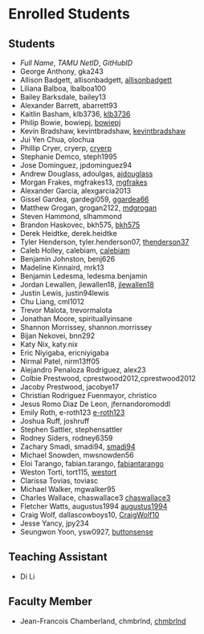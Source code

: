 # Enrolled Students


## Students

* _Full Name_, _TAMU NetID_, _GitHubID_
* George Anthony, gka243
* Allison Badgett, allisonbadgett, [allisonbadgett](https://github.com/allisonbadgett/)
* Liliana Balboa, lbalboa100
* Bailey Barksdale, bailey13
* Alexander Barrett, abarrett93
* Kaitlin Basham, klb3736, [klb3736](https://github.com/klb3736/)
* Philip Bowie, bowiepj, [bowiepj](https://github.com/bowiepj/)
* Kevin Bradshaw, kevintbradshaw, [kevintbradshaw](https://github.com/kevintbradshaw/)
* Jui Yen Chua, olochua
* Phillip Cryer, cryerp, [cryerp](https://github.com/cryerp)
* Stephanie Demco, steph1995
* Jose Dominguez, jpdominguez94
* Andrew Douglass, adoulgas, [ajdouglass](https://github.com/ajdouglass/)
* Morgan Frakes, mgfrakes13, [mgfrakes](https://github.com/mgfrakes/)
* Alexander Garcia, alexgarcia2013
* Gissel Gardea, gardegi059, [ggardea66](https://github.com/ggardea66/)
* Matthew Grogan, grogan2122, [mdgrogan](https://github.com/mdgrogan/)
* Steven Hammond, slhammond
* Brandon Haskovec, bkh575, [bkh575](https://github.com/bkh575/)
* Derek Heidtke, derek.heidtke
* Tyler Henderson, tyler.henderson07, [thenderson37](https://github.com/thenderson37)
* Caleb Holley, calebiam, [calebiam](https://github.com/calebiam/)
* Benjamin Johnston, benj626
* Madeline Kinnaird, mrk13
* Benjamin Ledesma, ledesma.benjamin
* Jordan Lewallen, jlewallen18, [jlewallen18](https://github.com/jlewallen18/)
* Justin Lewis, justin94lewis
* Chu Liang, cml1012
* Trevor Malota, trevormalota
* Jonathan Moore, spirituallyinsane
* Shannon Morrissey, shannon.morrissey
* Bijan Nekovei, bnn292
* Katy Nix, katy.nix
* Eric Niyigaba, ericniyigaba
* Nirmal Patel, nirm13ff05
* Alejandro Penaloza Rodriguez, alex23
* Colbie Prestwood, cprestwood2012,cprestwood2012
* Jacoby Prestwood, jacobye17
* Christian Rodriguez Fuenmayor, christico
* Jesus Romo Diaz De Leon, jfernandoromoddl
* Emily Roth, e-roth123 [e-roth123](https://github.com/e-roth123/)
* Joshua Ruff, joshruff
* Stephen Sattler, stephensattler
* Rodney Siders, rodney6359
* Zachary Smadi, smadi94, [smadi94](https://github.com/smadi94/)
* Michael Snowden, mwsnowden56
* Eloi Tarango, fabian.tarango, [fabiantarango](https://github.com/fabiantarango)
* Weston Torti, tort115, [westort](https://github.com/westort/)
* Clarissa Tovias, toviasc
* Michael Walker, mgwalker95
* Charles Wallace, chaswallace3 [chaswallace3](https://github.com/chaswallace3/)
* Fletcher Watts, augustus1994 [augustus1994](https://github.com/augustus1994/)
* Craig Wolf, dallascowboys10, [CraigWolf10](https://github.com/CraigWolf10)
* Jesse Yancy, jpy234
* Seungwon Yoon, ysw0927, [buttonsense](https://github.com/buttonsense/)


## Teaching Assistant

* Di Li


## Faculty Member

* Jean-Francois Chamberland, chmbrlnd, [chmbrlnd](https://chmbrlnd.github.io/)
